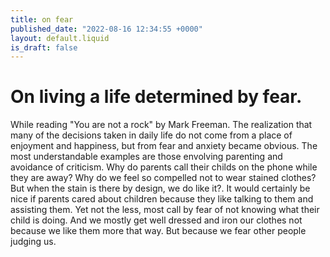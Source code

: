 ```yaml
---
title: on fear
published_date: "2022-08-16 12:34:55 +0000"
layout: default.liquid
is_draft: false
---
```

# On living a life determined by fear.

While reading "You are not a rock" by Mark Freeman. The realization that many of the decisions taken in daily life do not come from a place of enjoyment and
happiness, but from fear and anxiety became obvious. The most understandable examples are those envolving parenting and avoidance of criticism. Why do parents call their childs on the phone while they are away? Why do we feel so compelled not to wear stained clothes? But when the stain is there by design, we do like it?.
It would certainly be nice if parents cared about children because they like talking to them and assisting them. Yet not the less, most call by fear of not knowing what their child is doing. And we mostly get well dressed and iron our clothes not because we like them more that way. But because we fear other people judging us.
